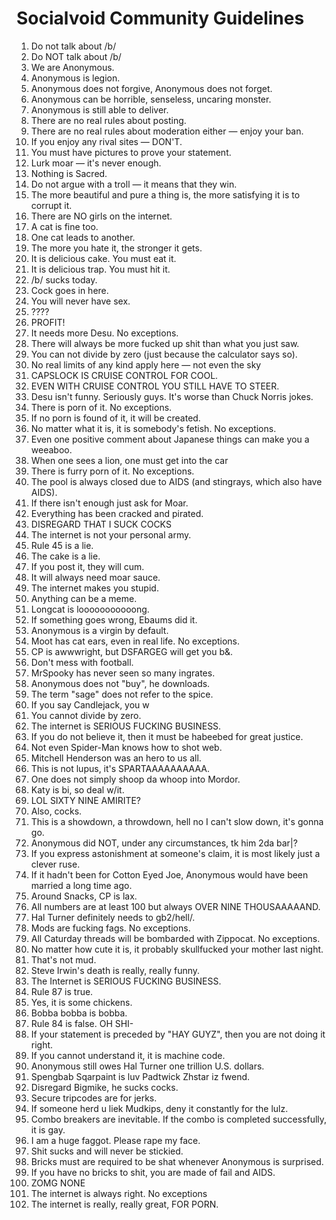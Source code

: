# Socialvoid Community Guidelines

  1. Do not talk about /b/
  2. Do NOT talk about /b/
  3. We are Anonymous.
  4. Anonymous is legion.
  5. Anonymous does not forgive, Anonymous does not forget.
  6. Anonymous can be horrible, senseless, uncaring monster.
  7. Anonymous is still able to deliver.
  8. There are no real rules about posting.
  9. There are no real rules about moderation either — enjoy your ban.
  10. If you enjoy any rival sites — DON'T.
  11. You must have pictures to prove your statement.
  12. Lurk moar — it's never enough.
  13. Nothing is Sacred.
  14. Do not argue with a troll — it means that they win.
  15. The more beautiful and pure a thing is, the more satisfying it is to corrupt it.
  16. There are NO girls on the internet.
  17. A cat is fine too.
  18. One cat leads to another.
  19. The more you hate it, the stronger it gets.
  20. It is delicious cake. You must eat it.
  21. It is delicious trap. You must hit it.
  22. /b/ sucks today.
  23. Cock goes in here.
  24. You will never have sex.
  25. ????
  26. PROFIT!
  27. It needs more Desu. No exceptions.
  28. There will always be more fucked up shit than what you just saw.
  29. You can not divide by zero (just because the calculator says so).
  30. No real limits of any kind apply here — not even the sky
  31. CAPSLOCK IS CRUISE CONTROL FOR COOL.
  32. EVEN WITH CRUISE CONTROL YOU STILL HAVE TO STEER.
  33. Desu isn't funny. Seriously guys. It's worse than Chuck Norris jokes.
  34. There is porn of it. No exceptions.
  35. If no porn is found of it, it will be created.
  36. No matter what it is, it is somebody's fetish. No exceptions.
  37. Even one positive comment about Japanese things can make you a weeaboo.
  38. When one sees a lion, one must get into the car
  39. There is furry porn of it. No exceptions.
  40. The pool is always closed due to AIDS (and stingrays, which also have AIDS).
  41. If there isn't enough just ask for Moar.
  42. Everything has been cracked and pirated.
  43. DISREGARD THAT I SUCK COCKS
  44. The internet is not your personal army.
  45. Rule 45 is a lie.
  46. The cake is a lie.
  47. If you post it, they will cum.
  48. It will always need moar sauce.
  49. The internet makes you stupid.
  50. Anything can be a meme.
  51. Longcat is looooooooooong.
  52. If something goes wrong, Ebaums did it.
  53. Anonymous is a virgin by default.
  54. Moot has cat ears, even in real life. No exceptions.
  55. CP is awwwright, but DSFARGEG will get you b&.
  56. Don't mess with football.
  57. MrSpooky has never seen so many ingrates.
  58. Anonymous does not "buy", he downloads.
  59. The term "sage" does not refer to the spice.
  60. If you say Candlejack, you w
  61. You cannot divide by zero.
  62. The internet is SERIOUS FUCKING BUSINESS.
  63. If you do not believe it, then it must be habeebed for great justice.
  64. Not even Spider-Man knows how to shot web.
  65. Mitchell Henderson was an hero to us all.
  66. This is not lupus, it's SPARTAAAAAAAAAA.
  67. One does not simply shoop da whoop into Mordor.
  68. Katy is bi, so deal w/it.
  69. LOL SIXTY NINE AMIRITE?
  70. Also, cocks.
  71. This is a showdown, a throwdown, hell no I can't slow down, it's gonna go.
  72. Anonymous did NOT, under any circumstances, tk him 2da bar|?
  73. If you express astonishment at someone's claim, it is most likely just a clever ruse.
  74. If it hadn't been for Cotton Eyed Joe, Anonymous would have been married a long time ago.
  75. Around Snacks, CP is lax.
  76. All numbers are at least 100 but always OVER NINE THOUSAAAAAND.
  77. Hal Turner definitely needs to gb2/hell/.
  78. Mods are fucking fags. No exceptions.
  79. All Caturday threads will be bombarded with Zippocat. No exceptions.
  80. No matter how cute it is, it probably skullfucked your mother last night.
  81. That's not mud.
  82. Steve Irwin's death is really, really funny.
  83. The Internet is SERIOUS FUCKING BUSINESS.
  84. Rule 87 is true.
  85. Yes, it is some chickens.
  86. Bobba bobba is bobba.
  87. Rule 84 is false. OH SHI-
  88. If your statement is preceded by "HAY GUYZ", then you are not doing it right.
  89. If you cannot understand it, it is machine code.
  90. Anonymous still owes Hal Turner one trillion U.S. dollars.
  91. Spengbab Sqarpaint is luv Padtwick Zhstar iz fwend.
  92. Disregard Bigmike, he sucks cocks.
  93. Secure tripcodes are for jerks.
  94. If someone herd u liek Mudkips, deny it constantly for the lulz.
  95. Combo breakers are inevitable. If the combo is completed successfully, it is gay.
  96. I am a huge faggot. Please rape my face.
  97. Shit sucks and will never be stickied.
  98. Bricks must are required to be shat whenever Anonymous is surprised.
  99. If you have no bricks to shit, you are made of fail and AIDS.
  100. ZOMG NONE
  101. The internet is always right. No exceptions
  102. The internet is really, really great, FOR PORN.